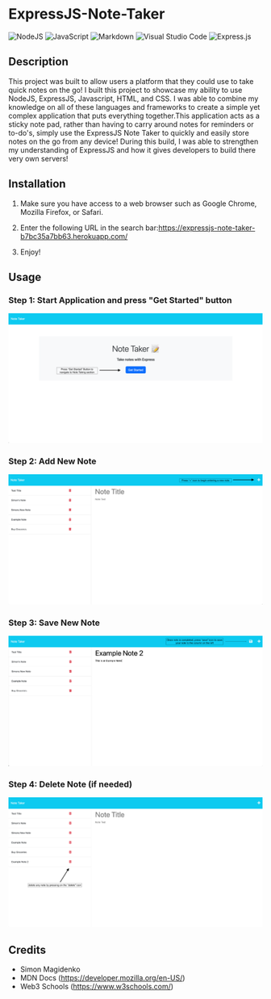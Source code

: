 # ExpressJS-Note-Taker

![NodeJS](https://img.shields.io/badge/node.js-6DA55F?style=for-the-badge&logo=node.js&logoColor=white) ![JavaScript](https://img.shields.io/badge/javascript-%23323330.svg?style=for-the-badge&logo=javascript&logoColor=%23F7DF1E) ![Markdown](https://img.shields.io/badge/markdown-%23000000.svg?style=for-the-badge&logo=markdown&logoColor=white) ![Visual Studio Code](https://img.shields.io/badge/Visual%20Studio%20Code-0078d7.svg?style=for-the-badge&logo=visual-studio-code&logoColor=white) ![Express.js](https://img.shields.io/badge/express.js-%23404d59.svg?style=for-the-badge&logo=express&logoColor=%2361DAFB)

## Description

This project was built to allow users a platform that they could use to take quick notes on the go! I built this project to showcase my ability to use NodeJS, ExpressJS, Javascript, HTML, and CSS. I was able to combine my knowledge on all of these languages and frameworks to create a simple yet complex application that puts everything together.This application acts as a sticky note pad, rather than having to carry around notes for reminders or to-do's, simply use the ExpressJS Note Taker to quickly and easily store notes on the go from any device! During this build, I was able to strengthen my understanding of ExpressJS and how it gives developers to build there very own servers!

## Installation

1. Make sure you have access to a web browser such as Google Chrome, Mozilla Firefox, or Safari.

2. Enter the following URL in the search bar:https://expressjs-note-taker-b7bc35a7bb63.herokuapp.com/

3. Enjoy!

## Usage

### Step 1: Start Application and press "Get Started" button

![Step 1 Picture](<public/Images/Start%20(Step%201).png>)

### Step 2: Add New Note

![Step 1 Picture](<public/Images/Add%20New%20Note%20(Step%202).png>)

### Step 3: Save New Note

![Step 3 Picture](<public/Images/Save%20New%20Note%20(Step%203).png>)

### Step 4: Delete Note (if needed)

![Step 4 Picture](<public/Images/Delete%20(Step%204).png>)

## Credits

- Simon Magidenko
- MDN Docs (https://developer.mozilla.org/en-US/)
- Web3 Schools (https://www.w3schools.com/)
